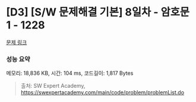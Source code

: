 # [D3] [S/W 문제해결 기본] 8일차 - 암호문1 - 1228 

[문제 링크](https://swexpertacademy.com/main/code/problem/problemDetail.do?contestProbId=AV14w-rKAHACFAYD) 

### 성능 요약

메모리: 18,836 KB, 시간: 104 ms, 코드길이: 1,817 Bytes



> 출처: SW Expert Academy, https://swexpertacademy.com/main/code/problem/problemList.do